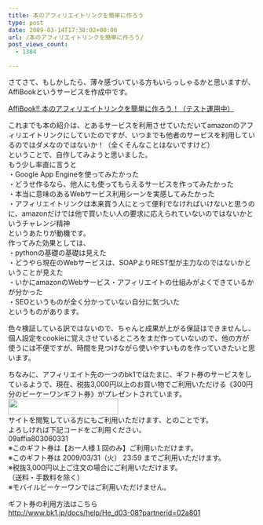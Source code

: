 ```yaml
---
title: 本のアフィリエイトリンクを簡単に作ろう
type: post
date: 2009-03-14T17:38:02+00:00
url: /本のアフィリエイトリンクを簡単に作ろう/
post_views_count:
  - 1384

---
```

さてさて、もしかしたら、薄々感づいている方もいらっしゃるかと思いますが、AffiBookというサービスを作成中です。

<a href="http://affibook.appspot.com/" target="_blank">AffiBook!! 本のアフィリエイトリンクを簡単に作ろう！（テスト運用中） </a>

これまでも本の紹介は、とあるサービスを利用させていただいてamazonのアフィリエイトリンクにしていたのですが、いつまでも他者のサービスを利用しているのではダメなのではないか！（全くそんなことはないですけど）  
ということで、自作してみようと思いました。  
もう少し率直に言うと  
・Google App Engineを使ってみたかった  
・どうせ作るなら、他人にも使ってもらえるサービスを作ってみたかった  
・本当に意味のあるWebサービス利用シーンを実感してみたかった  
・アフィリエイトリンクは本来買う人にとって便利でなければいけないと思うのに、amazonだけでは他で買いたい人の要求に応えられていないのではないかというチャレンジ精神  
というあたりが動機です。  
作ってみた効果としては、  
・pythonの基礎の基礎は見えた  
・どうやら現在のWebサービスは、SOAPよりREST型が主力なのではないかということが見えた  
・いかにamazonのWebサービス・アフィリエイトの仕組みがよくできているかが分かった  
・SEOというものが全く分かっていない自分に気づいた  
というものがあります。 

色々検証している訳ではないので、ちゃんと成果が上がる保証はできませんし、個人設定をcookieに覚えさせているところをまだ作っていないので、他の方が使うには不便ですが、時間を見つけながら使いやすいものを作っていきたいと思います。 

ちなみに、アフィリエイト先の一つのbk1ではたまに、ギフト券のサービスをしているようで、現在、税抜3,000円以上のお買い物でご利用いただける《300円分のビーケーワンギフト券》がプレゼントされています。  
<a href="http://px.a8.net/svt/ejp?a8mat=1HRMFS+EEKKOI+10UY+BZO4H" target="_blank"><img height="33" alt="" src="http://www24.a8.net/svt/bgt?aid=090308440871&wid=001&eno=01&mid=s00000004777002014000&mc=1" width="224" border="0" /></a><img height="1" alt="" src="https://i1.wp.com/www19.a8.net/0.gif?resize=1%2C1" width="1" border="0" data-recalc-dims="1" />  
サイトを閲覧している方にもご利用いただけます、とのことです。  
よろしければ下記コードをご利用ください。  
09affia803060331  
※このギフト券は【お一人様１回のみ】ご利用いただけます。  
※このギフト券は 2009/03/31（火） 23:59 までご利用いただけます。  
※税抜3,000円以上ご注文の場合にご利用いただけます。  
（送料・手数料を除く）  
※モバイルビーケーワンではご利用いただけません。 

ギフト券の利用方法はこちら  
<a href="http://www.bk1.jp/docs/help/He_d03-08?partnerid=02a801" target="_blank">http://www.bk1.jp/docs/help/He_d03-08?partnerid=02a801</a>